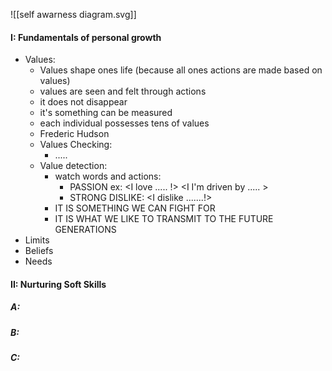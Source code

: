
![[self awarness diagram.svg]]

#### I: Fundamentals of personal growth
- Values:
	- Values shape ones life (because all ones actions are made based on values)
	- values are seen and felt through actions
	- it does not disappear
	- it's something can be measured
	- each individual possesses tens of values
	- Frederic Hudson
	-  Values Checking:
		-  .....
	- Value detection:
		- watch words and actions:
			- PASSION ex: <I love ..... !> <I I'm driven by ..... >
			- STRONG DISLIKE: <I dislike .......!>
		- IT IS SOMETHING WE CAN FIGHT FOR
		- IT IS WHAT WE LIKE TO TRANSMIT TO THE FUTURE GENERATIONS
- Limits
- Beliefs
- Needs
#### II: Nurturing Soft Skills
##### A:
##### B:
##### C:

